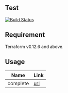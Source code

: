 Test
-----
[![Build Status](https://dev.azure.com/jamesdld23/vpc_lab/_apis/build/status/JamesDLD.terraform-azurerm-Az-VirtualNetwork?branchName=master)](https://dev.azure.com/jamesdld23/vpc_lab/_build/latest?definitionId=13&branchName=master)

Requirement
-----
Terraform v0.12.6 and above. 

Usage
-----

| Name | Link |
|------|-------------|
| complete | [url](0.1.1/examples/complete) |